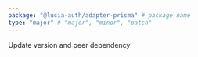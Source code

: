```yaml
---
package: "@lucia-auth/adapter-prisma" # package name
type: "major" # "major", "minor", "patch"
---
```


Update version and peer dependency